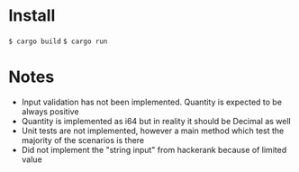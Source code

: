 # Install 
`$ cargo build`
`$ cargo run`

# Notes
- Input validation has not been implemented. Quantity is expected to be always positive
- Quantity is implemented as i64 but in reality it should be Decimal as well
- Unit tests are not implemented, however a main method which test the majority of the scenarios is there
- Did not implement the "string input" from hackerank because of limited value
